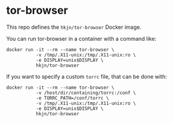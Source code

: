 # tor-browser

This repo defines the `hkjn/tor-browser` Docker image.

You can run tor-browser in a container with a command like:

```
docker run -it --rm --name tor-browser \
           -v /tmp/.X11-unix:/tmp/.X11-unix:ro \
           -e DISPLAY=unix$DISPLAY \
           hkjn/tor-browser
```

If you want to specify a custom `torrc` file, that can be done with:
```
docker run -it --rm --name tor-browser \
           -v /host/dir/containing/torrc:/conf \
           -e TORRC_PATH=/conf/torrc \
           -v /tmp/.X11-unix:/tmp/.X11-unix:ro \
           -e DISPLAY=unix$DISPLAY \
           hkjn/tor-browser
```
